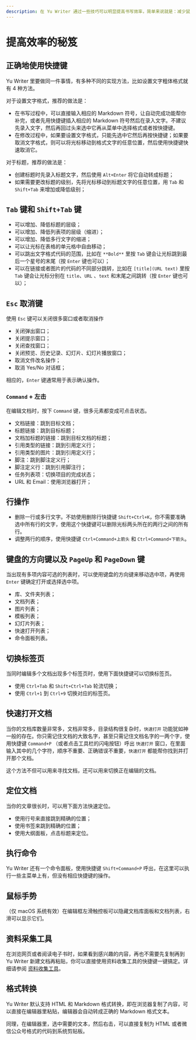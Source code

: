 ```yaml
---
description: 在 Yu Writer 通过一些技巧可以明显提高书写效率，简单来说就是：减少鼠标或者触摸板的依赖，尽量保持连续的键盘录入不被打断。
---
```


# 提高效率的秘笈

## 正确地使用快捷键

Yu Writer 里要做同一件事情，有多种不同的实现方法，比如设置文字粗体格式就有 4 种方法。

对于设置文字格式，推荐的做法是：

* 在书写过程中，可以直接输入相应的 Markdown 符号，让自动完成功能帮你补完，或者先用快捷键插入相应的 Markdown 符号然后在录入文字。不建议先录入文字，然后再回过头来选中它再从菜单中选择格式或者按快捷键。
* 在修改过程中，如果要设置文字格式，只能先选中它然后再按快捷键；如果要取消文字格式，则可以将光标移动到格式文字的任意位置，然后使用快捷键快速取消它。

对于标题，推荐的做法是：

* 创建标题时先录入标题文字，然后使用 `Alt+Enter` 将它自动转成标题；
* 如果需要更改标题的级别，先将光标移动到标题文字的任意位置，用 `Tab` 和 `Shift+Tab` 来增加或降低级别；

## `Tab` 键和 `Shift+Tab` 键

* 可以增加、降低标题的层级；
* 可以增加、降低列表项的层级（缩进）；
* 可以增加、降低多行文字的缩进；
* 可以让光标在表格的单元格中自由移动；
* 可以跳出文字格式代码的范围，比如在 `**Bold**` 里按 `Tab` 键会让光标跳到最后一个星号的末尾（按 `Enter` 键也可以）；
* 可以在链接或者图片的代码的不同部分跳转，比如在 `[title](URL text)` 里按 `Tab` 键会让光标分别在 `title`、`URL` 、`text` 和末尾之间跳转（按 `Enter` 键也可以）；

## `Esc` 取消键

使用 `Esc` 键可以关闭很多窗口或者取消操作

* 关闭弹出窗口；
* 关闭提示窗口；
* 关闭查找窗口；
* 关闭预览、历史记录、幻灯片、幻灯片播放窗口；
* 取消文件改名操作；
* 取消 Yes/No 对话框；

相应的，`Enter` 键通常用于表示确认操作。

### `Command` + 左击

在编辑文档时，按下 `Command` 键，很多元素都变成可点击状态。

* 文档链接：跳到目标文档；
* 标题链接：跳到目标标题；
* 文档加标题的链接：跳到目标文档的标题；
* 引用类型的链接：跳到引用定义行；
* 引用类型的图片：跳到引用定义行；
* 脚注：跳到脚注定义行；
* 脚注定义行：跳到引用脚注行；
* 任务列表项：切换项目的完成状态；
* URL 和 Email：使用浏览器打开；

## 行操作

* 删除一行或多行文字。不妨使用删除行快捷键 `Shift+Ctrl+K`，你不需要准确选中所有行的文字，使用这个快捷键可以删除光标两头所在的两行之间的所有行。
* 调整两行的顺序，使用快捷键 `Ctrl+Command+上箭头` 和 `Ctrl+Command+下箭头`。

## 键盘的方向键以及 `PageUp` 和 `PageDown` 键

当出现有多项内容可选的列表时，可以使用键盘的方向键来移动选中项，再使用 `Enter` 键确定打开或选择选中项。

* 库、文件夹列表；
* 文档列表；
* 图片列表；
* 模板列表；
* 幻灯片列表；
* 快速打开列表；
* 命令面板列表。

## 切换标签页

当同时编辑多个文档出现多个标签页时，使用下面快捷键可以切换标签页。

* 使用 `Ctrl+Tab` 和 `Shift+Ctrl+Tab` 轮流切换；
* 使用 `Ctrl+1` 到 `Ctrl+9` 切换对应的标签页。

## 快速打开文档

当你的文档库数量非常多，文档非常多，目录结构很复杂时，`快速打开` 功能犹如神一般的存在。你只需记住文档的大致名字，甚至只需记住文档名字的一两个字，使用快捷键 `Command+P` （或者点击工具栏的闪电按钮）呼出 `快速打开` 窗口，在里面输入其中的几个字符，顺序不重要、正确错误不重要，`快速打开` 都能帮你找到并打开那个文档。

这个方法不但可以用来寻找文档，还可以用来切换正在编辑的文档。

## 定位文档

当你的文章很长时，可以用下面方法快速定位。

* 使用行号来直接跳到精确的位置；
* 使用书签来跳到精确的位置；
* 使用大纲面板，点击标题来定位。

## 执行命令

Yu Writer 还有一个命令面板，使用快捷键 `Shift+Command+P` 呼出，在这里可以执行一些主菜单上有，但没有相应快捷键的操作。

## 鼠标手势

（仅 macOS 系统有效）在编辑框左滑触控板可以隐藏文档库面板和文档列表，右滑可以显示它们。

## 资料采集工具

在浏览网页或者阅读电子书时，如果看到感兴趣的内容，再也不需要先复制再到 Yu Writer 新建文档再粘贴，你可以直接使用资料收集工具的快捷键一键搞定。详细请参阅 [资料收集工具](capture.md)。

## 格式转换

Yu Writer 默认支持 HTML 和 Markdown 格式转换，即在浏览器复制了内容，可以直接在编辑器里粘贴，编辑器会自动转成正确的 Markdown 格式文本。

同理，在编辑器里，选中需要的文本，然后右击，可以直接复制为 HTML 或者微信公众号格式的代码到系统剪贴板。

